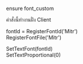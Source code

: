 ensure font_custom

คำสั่งนี้ทำงานฝั่ง Client

fontId = RegisterFontId('Mitr')  
RegisterFontFile('Mitr')

SetTextFont(fontId)              
SetTextProportional(0)
